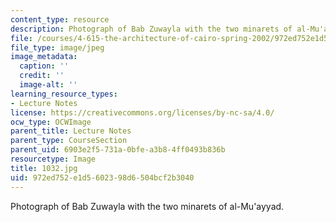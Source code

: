```yaml
---
content_type: resource
description: Photograph of Bab Zuwayla with the two minarets of al-Mu'ayyad.
file: /courses/4-615-the-architecture-of-cairo-spring-2002/972ed752e1d5602398d6504bcf2b3040_1032.jpg
file_type: image/jpeg
image_metadata:
  caption: ''
  credit: ''
  image-alt: ''
learning_resource_types:
- Lecture Notes
license: https://creativecommons.org/licenses/by-nc-sa/4.0/
ocw_type: OCWImage
parent_title: Lecture Notes
parent_type: CourseSection
parent_uid: 6903e2f5-731a-0bfe-a3b8-4ff0493b836b
resourcetype: Image
title: 1032.jpg
uid: 972ed752-e1d5-6023-98d6-504bcf2b3040
---
```

Photograph of Bab Zuwayla with the two minarets of al-Mu'ayyad.